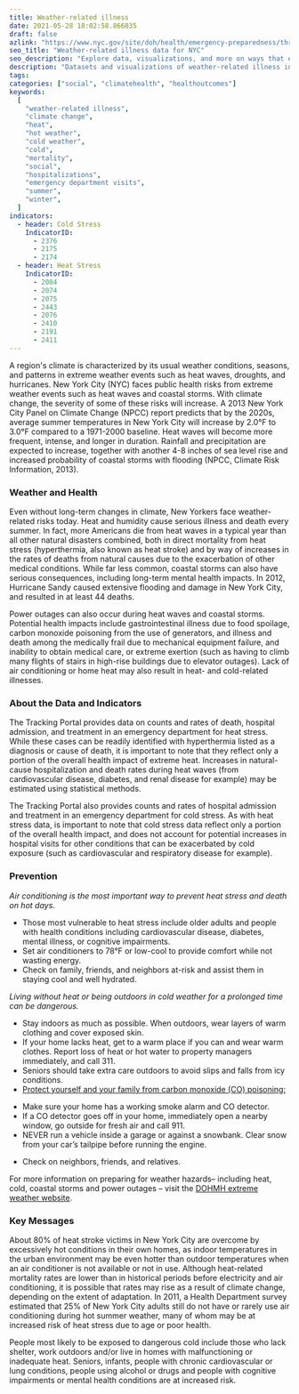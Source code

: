 ```yaml
---
title: Weather-related illness
date: 2021-05-28 18:02:58.866835
draft: false
azlink: "https://www.nyc.gov/site/doh/health/emergency-preparedness/threats.page"
seo_title: "Weather-related illness data for NYC"
seo_description: "Explore data, visualizations, and more on ways that environments shape health in New York City's neighborhoods."
description: "Datasets and visualizations of weather-related illness in NYC."
tags:
categories: ["social", "climatehealth", "healthoutcomes"]
keywords:
  [
    "weather-related illness",
    "climate change",
    "heat",
    "hot weather",
    "cold weather",
    "cold",
    "mortality",
    "social",
    "hospitalizations",
    "emergency department visits",
    "summer",
    "winter",
  ]
indicators:
  - header: Cold Stress
    IndicatorID:
      - 2376
      - 2175
      - 2174
  - header: Heat Stress
    IndicatorID:
      - 2084
      - 2074
      - 2075
      - 2443
      - 2076
      - 2410
      - 2191
      - 2411
---
```


A region's climate is characterized by its usual weather conditions, seasons, and patterns in extreme weather events such as heat waves, droughts, and hurricanes. New York City (NYC) faces public health risks from extreme weather events such as heat waves and coastal storms. With climate change, the severity of some of these risks will increase. A 2013 New York City Panel on Climate Change (NPCC) report predicts that by the 2020s, average summer temperatures in New York City will increase by 2.0°F to 3.0°F compared to a 1971-2000 baseline. Heat waves will become more frequent, intense, and longer in duration. Rainfall and precipitation are expected to increase, together with another 4-8 inches of sea level rise and increased probability of coastal storms with flooding (NPCC, Climate Risk Information, 2013).

### Weather and Health

Even without long-term changes in climate, New Yorkers face weather-related risks today. Heat and humidity cause serious illness and death every summer. In fact, more Americans die from heat waves in a typical year than all other natural disasters combined, both in direct mortality from heat stress (hyperthermia, also known as heat stroke) and by way of increases in the rates of deaths from natural causes due to the exacerbation of other medical conditions. While far less common, coastal storms can also have serious consequences, including long-term mental health impacts. In 2012, Hurricane Sandy caused extensive flooding and damage in New York City, and resulted in at least 44 deaths.

Power outages can also occur during heat waves and coastal storms. Potential health impacts include gastrointestinal illness due to food spoilage, carbon monoxide poisoning from the use of generators, and illness and death among the medically frail due to mechanical equipment failure, and inability to obtain medical care, or extreme exertion (such as having to climb many flights of stairs in high-rise buildings due to elevator outages). Lack of air conditioning or home heat may also result in heat- and cold-related illnesses.

### About the Data and Indicators

The Tracking Portal provides data on counts and rates of death, hospital admission, and treatment in an emergency department for heat stress. While these cases can be readily identified with hyperthermia listed as a diagnosis or cause of death, it is important to note that they reflect only a portion of the overall health impact of extreme heat. Increases in natural-cause hospitalization and death rates during heat waves (from cardiovascular disease, diabetes, and renal disease for example) may be estimated using statistical methods.

The Tracking Portal also provides counts and rates of hospital admission and treatment in an emergency department for cold stress. As with heat stress data, is important to note that cold stress data reflect only a portion of the overall health impact, and does not account for potential increases in hospital visits for other conditions that can be exacerbated by cold exposure (such as cardiovascular and respiratory disease for example).

### Prevention

_Air conditioning is the most important way to prevent heat stress and death on hot days._

- Those most vulnerable to heat stress include older adults and people with health conditions including cardiovascular disease, diabetes, mental illness, or cognitive impairments.
- Set air conditioners to 78°F or low-cool to provide comfort while not wasting energy.
- Check on family, friends, and neighbors at-risk and assist them in staying cool and well hydrated.

_Living without heat or being outdoors in cold weather for a prolonged time can be dangerous._

- Stay indoors as much as possible. When outdoors, wear layers of warm clothing and cover exposed skin.
- If your home lacks heat, get to a warm place if you can and wear warm clothes. Report loss of heat or hot water to property managers immediately, and call 311.
- Seniors should take extra care outdoors to avoid slips and falls from icy conditions.
- [Protect yourself and your family from carbon monoxide (CO) poisoning:](http://www1.nyc.gov/assets/doh/downloads/pdf/public/dohmhnews10-01.pdf)

* Make sure your home has a working smoke alarm and CO detector.
* If a CO detector goes off in your home, immediately open a nearby window, go outside for fresh air and call 911.
* NEVER run a vehicle inside a garage or against a snowbank. Clear snow from your car’s tailpipe before running the engine.

- Check on neighbors, friends, and relatives.

For more information on preparing for weather hazards– including heat, cold, coastal storms and power outages – visit the [DOHMH extreme weather website](http://www1.nyc.gov/site/doh/health/emergency-preparedness/threats.page).

### Key Messages

About 80% of heat stroke victims in New York City are overcome by excessively hot conditions in their own homes, as indoor temperatures in the urban environment may be even hotter than outdoor temperatures when an air conditioner is not available or not in use. Although heat-related mortality rates are lower than in historical periods before electricity and air conditioning, it is possible that rates may rise as a result of climate change, depending on the extent of adaptation. In 2011, a Health Department survey estimated that 25% of New York City adults still do not have or rarely use air conditioning during hot summer weather, many of whom may be at increased risk of heat stress due to age or poor health.

People most likely to be exposed to dangerous cold include those who lack shelter, work outdoors and/or live in homes with malfunctioning or inadequate heat. Seniors, infants, people with chronic cardiovascular or lung conditions, people using alcohol or drugs and people with cognitive impairments or mental health conditions are at increased risk.
